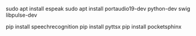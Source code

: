 sudo apt install espeak
sudo apt install portaudio19-dev python-dev swig libpulse-dev

pip install speechrecognition
pip install pyttsx
pip install pocketsphinx

